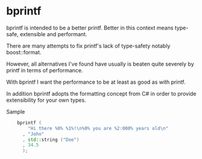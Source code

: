 bprintf
=======

bprintf is intended to be a better printf. Better in this context means type-safe, extensible and performant.

There are many attempts to fix printf's lack of type-safety notably boost::format.

However, all alternatives I've found have usually is beaten quite severely by printf in terms of performance. 

With bprintf I want the performance to be at least as good as with printf.

In addition bprintf adopts the formatting concept from C# in order to provide extensibility for your own types.

Sample
```c++
    bprintf (
        "Hi there %0% %1%!\n%0% you are %2:000% years old\n"
      , "John"
      , std::string ("Doe")
      , 34.5
      );
```
